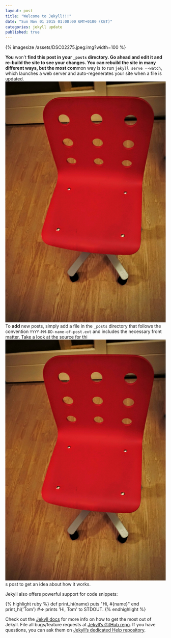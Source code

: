 ```yaml
---
layout: post
title: "Welcome to Jekyll!!!"
date: "Sun Nov 01 2015 01:00:00 GMT+0100 (CET)"
categories: jekyll update
published: true
---
```



{% imagesize /assets/DSC02275.jpeg:img?width=100 %} 

**You** won’t **find this post in your `_posts` directory. Go ahead and edit it and re-build the site to see your changes. You can rebuild the site in many different ways, but the most com**mon way is to run `jekyll serve --watch`, which launches a web server and auto-regenerates your site when a file is updated.
![](/assets/DSC02275.jpeg)
To **add** new posts, simply add a file in the `_posts` directory that follows the convention `YYYY-MM-DD-name-of-post.ext` and includes the necessary front matter. Take a look at the source for thi![DSC02275.JPG](/assets/DSC02275.jpeg)
s post to get an idea about how it works.

Jekyll also offers powerful support for code snippets:

{% highlight ruby %}
def print_hi(name)
  puts "Hi, #{name}"
end
print_hi('Tom')
#=> prints 'Hi, Tom' to STDOUT.
{% endhighlight %}

Check out the [Jekyll docs][jekyll] for more info on how to get the most out of Jekyll. File all bugs/feature requests at [Jekyll’s GitHub repo][jekyll-gh]. If you have questions, you can ask them on [Jekyll’s dedicated Help repository][jekyll-help].

[jekyll]:      http://jekyllrb.com
[jekyll-gh]:   https://github.com/jekyll/jekyll
[jekyll-help]: https://github.com/jekyll/jekyll-help
